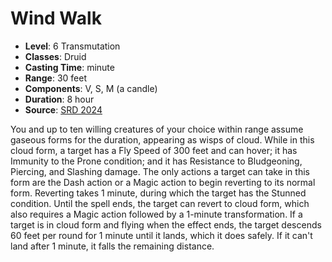 # Wind Walk

- **Level**: 6 Transmutation
- **Classes**: Druid
- **Casting Time**: minute
- **Range**: 30 feet
- **Components**: V, S, M (a candle)
- **Duration**: 8 hour
- **Source**: [SRD 2024](../../../srds/SRD_2024.pdf)

You and up to ten willing creatures of your choice within range assume gaseous forms for the duration, appearing as wisps of cloud. While in this cloud form, a target has a Fly Speed of 300 feet and can hover; it has Immunity to the Prone condition; and it has Resistance to Bludgeoning, Piercing, and Slashing damage. The only actions a target can take in this form are the Dash action or a Magic action to begin reverting to its normal form. Reverting takes 1 minute, during which the target has the Stunned condition. Until the spell ends, the target can revert to cloud form, which also requires a Magic action followed by a 1-minute transformation. If a target is in cloud form and flying when the effect ends, the target descends 60 feet per round for 1 minute until it lands, which it does safely. If it can't land after 1 minute, it falls the remaining distance.

